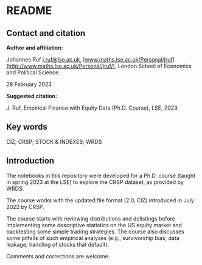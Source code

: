 # README	



## Contact and citation

**Author and affiliation:**

Johannes Ruf [j.ruf@lse.ac.uk](), [www.maths.lse.ac.uk/Personal/jruf](http://www.maths.lse.ac.uk/Personal/jruf/), London School of Economics and Political Science.


28 February 2023

**Suggested citation:**

   J. Ruf, Empirical Finance with Equity Data (Ph.D. Course), LSE, 2023.
   
   
## Key words
CIZ; CRSP; STOCK & INDEXES; WRDS

## Introduction

The notebooks in this repository were developed for a Ph.D. course (taught in spring 2023 at the LSE) to explore the CRSP dataset, as provided by WRDS.

The course works with the updated file format (2.0, CIZ) introduced in July 2022 by CRSP.

The course starts with reviewing distributions and delistings before implementing some descriptive statistics on the US equity market and backtesting some simple trading strategies. The course also discusses some pitfalls of such empirical analyses (e.g., survivorship bias; data leakage; handling of stocks that default).

Comments and corrections are welcome.


